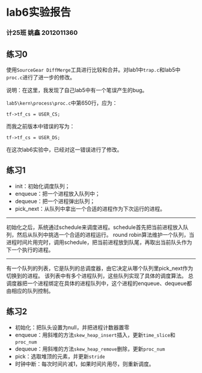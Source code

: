 # lab6实验报告

### 计25班 姚鑫 2012011360

## 练习0
使用`SourceGear DiffMerge`工具进行比较和合并。对lab1中`trap.c`和lab5中`proc.c`进行了进一步的修改。

说明：在这里，我发现了自己lab5中有一个笔误产生的bug。

`lab5\kern\process\proc.c`中第650行，应为：
```
tf->tf_cs = USER_CS;
```
而我之前版本中错误的写为：
```
tf->tf_cs = USER_DS;
```
在这次lab6实验中，已经对这一错误进行了修改。


## 练习1
- init：初始化调度队列；
- enqueue：把一个进程放入队列中；
- dequeue：把一个进程弹出队列； 
- pick_next：从队列中拿出一个合适的进程作为下次运行的进程。

---

初始化之后，系统通过schedule来调度进程。schedule首先把当前进程放入队列，然后从队列中挑选一个合适的进程运行。
round robin算法维护一个队列，当进程时间片用完时，调用schedule，把当前进程放到队尾，再取出当前队头作为下一个执行的进程。

---

有一个队列的列表，它是队列的总调度器，由它决定从哪个队列里pick_next作为切换到的进程。
该列表中有多个进程队列，这些队列实现了具体的调度算法。
总调度器把一个进程绑定在具体的进程队列中，这个进程的enqueue、dequeue都由相应的队列控制。


## 练习2
- 初始化：把队头设置为null，并把进程计数器置零
- enqueue：用斜堆的方法`skew_heap_insert`插入，更新`time_slice`和`proc_num`
- dequeue：用斜堆的方法`skew_heap_remove`删除，更新`proc_num`
- pick：选取堆顶的元素，并更新`stride`
- 时钟中断：每次时间片减1，如果时间片用尽，则重新调度。

